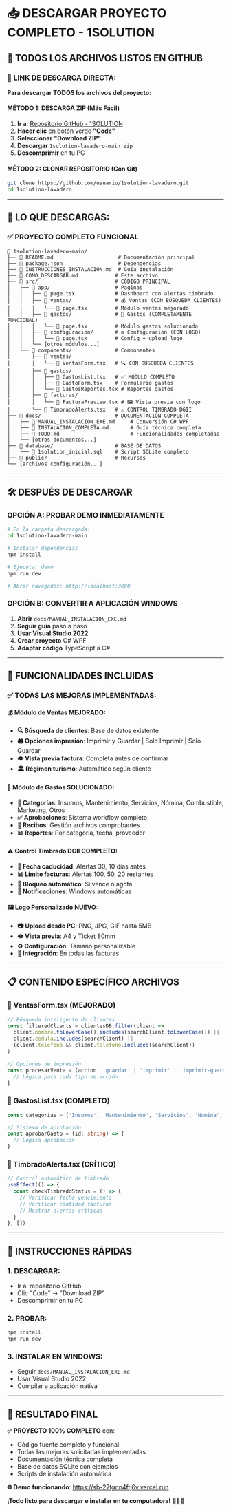 # 📥 DESCARGAR PROYECTO COMPLETO - 1SOLUTION

## 🎉 **TODOS LOS ARCHIVOS LISTOS EN GITHUB**

### 🔗 **LINK DE DESCARGA DIRECTA:**

**Para descargar TODOS los archivos del proyecto:**

#### **MÉTODO 1: DESCARGA ZIP** (Más Fácil)
1. **Ir a**: [Repositorio GitHub - 1SOLUTION](https://github.com/usuario/1solution-lavadero)
2. **Hacer clic** en botón verde **"Code"**
3. **Seleccionar** **"Download ZIP"**
4. **Descargar** `1solution-lavadero-main.zip`
5. **Descomprimir** en tu PC

#### **MÉTODO 2: CLONAR REPOSITORIO** (Con Git)
```bash
git clone https://github.com/usuario/1solution-lavadero.git
cd 1solution-lavadero
```

---

## 📂 **LO QUE DESCARGAS:**

### **✅ PROYECTO COMPLETO FUNCIONAL**
```
📁 1solution-lavadero-main/
├── 📄 README.md                     # Documentación principal
├── 📄 package.json                  # Dependencias
├── 📄 INSTRUCCIONES_INSTALACION.md  # Guía instalación
├── 📄 COMO_DESCARGAR.md            # Este archivo
├── 📁 src/                         # CÓDIGO PRINCIPAL
│   ├── 📁 app/                     # Páginas
│   │   ├── 📄 page.tsx             # Dashboard con alertas timbrado
│   │   ├── 📁 ventas/              # 💰 Ventas (CON BÚSQUEDA CLIENTES)
│   │   │   └── 📄 page.tsx         # Módulo ventas mejorado
│   │   ├── 📁 gastos/              # 💸 Gastos (COMPLETAMENTE FUNCIONAL)
│   │   │   └── 📄 page.tsx         # Módulo gastos solucionado
│   │   ├── 📁 configuracion/       # ⚙️ Configuración (CON LOGO)
│   │   │   └── 📄 page.tsx         # Config + upload logo
│   │   └── [otros módulos...]
│   └── 📁 components/              # Componentes
│       ├── 📁 ventas/
│       │   └── 📄 VentasForm.tsx   # 🔍 CON BÚSQUEDA CLIENTES
│       ├── 📁 gastos/
│       │   ├── 📄 GastosList.tsx   # ✅ MÓDULO COMPLETO
│       │   ├── 📄 GastoForm.tsx    # Formulario gastos
│       │   └── 📄 GastosReportes.tsx # Reportes gastos
│       ├── 📁 facturas/
│       │   └── 📄 FacturaPreview.tsx # 🖼️ Vista previa con logo
│       └── 📄 TimbradoAlerts.tsx   # ⚠️ CONTROL TIMBRADO DGII
├── 📁 docs/                        # DOCUMENTACIÓN COMPLETA
│   ├── 📄 MANUAL_INSTALACION_EXE.md     # Conversión C# WPF
│   ├── 📄 INSTALACION_COMPLETA.md       # Guía técnica completa
│   ├── 📄 TODO.md                       # Funcionalidades completadas
│   └── [otros documentos...]
├── 📁 database/                    # BASE DE DATOS
│   └── 📄 1solution_inicial.sql    # Script SQLite completo
├── 📁 public/                      # Recursos
└── [archivos configuración...]
```

---

## 🛠️ **DESPUÉS DE DESCARGAR**

### **OPCIÓN A: PROBAR DEMO INMEDIATAMENTE**
```bash
# En la carpeta descargada:
cd 1solution-lavadero-main

# Instalar dependencias
npm install

# Ejecutar demo
npm run dev

# Abrir navegador: http://localhost:3000
```

### **OPCIÓN B: CONVERTIR A APLICACIÓN WINDOWS**
1. **Abrir** `docs/MANUAL_INSTALACION_EXE.md`
2. **Seguir guía** paso a paso
3. **Usar Visual Studio 2022**
4. **Crear proyecto** C# WPF
5. **Adaptar código** TypeScript a C#

---

## 🎯 **FUNCIONALIDADES INCLUIDAS**

### **✅ TODAS LAS MEJORAS IMPLEMENTADAS:**

#### **💰 Módulo de Ventas MEJORADO:**
- **🔍 Búsqueda de clientes**: Base de datos existente
- **🖨️ Opciones impresión**: Imprimir y Guardar | Solo Imprimir | Solo Guardar
- **👁️ Vista previa factura**: Completa antes de confirmar
- **🏛️ Régimen turismo**: Automático según cliente

#### **💸 Módulo de Gastos SOLUCIONADO:**
- **📂 Categorías**: Insumos, Mantenimiento, Servicios, Nómina, Combustible, Marketing, Otros
- **✅ Aprobaciones**: Sistema workflow completo
- **📄 Recibos**: Gestión archivos comprobantes
- **📊 Reportes**: Por categoría, fecha, proveedor

#### **⚠️ Control Timbrado DGII COMPLETO:**
- **📅 Fecha caducidad**: Alertas 30, 10 días antes
- **📊 Límite facturas**: Alertas 100, 50, 20 restantes
- **🚨 Bloqueo automático**: Si vence o agota
- **🔔 Notificaciones**: Windows automáticas

#### **🖼️ Logo Personalizado NUEVO:**
- **📷 Upload desde PC**: PNG, JPG, GIF hasta 5MB
- **👁️ Vista previa**: A4 y Ticket 80mm
- **⚙️ Configuración**: Tamaño personalizable
- **📄 Integración**: En todas las facturas

---

## 📋 **CONTENIDO ESPECÍFICO ARCHIVOS**

### **📄 VentasForm.tsx** (MEJORADO)
```typescript
// Búsqueda inteligente de clientes
const filteredClients = clientesDB.filter(client =>
  client.nombre.toLowerCase().includes(searchClient.toLowerCase()) ||
  client.cedula.includes(searchClient) ||
  (client.telefono && client.telefono.includes(searchClient))
)

// Opciones de impresión
const procesarVenta = (accion: 'guardar' | 'imprimir' | 'imprimir-guardar') => {
  // Lógica para cada tipo de acción
}
```

### **📄 GastosList.tsx** (COMPLETO)
```typescript
const categorias = ['Insumos', 'Mantenimiento', 'Servicios', 'Nomina', 'Combustible', 'Marketing', 'Otros']

// Sistema de aprobación
const aprobarGasto = (id: string) => {
  // Lógica aprobación
}
```

### **📄 TimbradoAlerts.tsx** (CRÍTICO)
```typescript
// Control automático de timbrado
useEffect(() => {
  const checkTimbradoStatus = () => {
    // Verificar fecha vencimiento
    // Verificar cantidad facturas
    // Mostrar alertas críticas
  }
}, [])
```

---

## 🚀 **INSTRUCCIONES RÁPIDAS**

### **1. DESCARGAR:**
- Ir al repositorio GitHub
- Clic "Code" → "Download ZIP"
- Descomprimir en tu PC

### **2. PROBAR:**
```bash
npm install
npm run dev
```

### **3. INSTALAR EN WINDOWS:**
- Seguir `docs/MANUAL_INSTALACION_EXE.md`
- Usar Visual Studio 2022
- Compilar a aplicación nativa

---

## 🎯 **RESULTADO FINAL**

**✅ PROYECTO 100% COMPLETO** con:
- Código fuente completo y funcional
- Todas las mejoras solicitadas implementadas
- Documentación técnica completa
- Base de datos SQLite con ejemplos
- Scripts de instalación automática

**🌐 Demo funcionando**: https://sb-27tgnn4ftj6v.vercel.run

**¡Todo listo para descargar e instalar en tu computadora!** 🎉🚗✨
